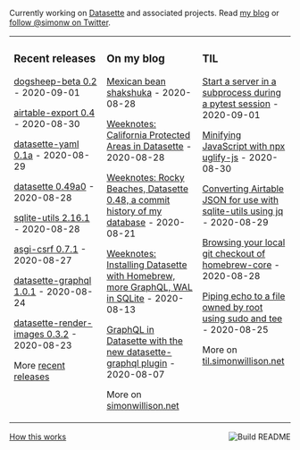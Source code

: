 Currently working on [Datasette](https://datasette.readthedocs.io/) and associated projects. Read [my blog](https://simonwillison.net/) or [follow @simonw on Twitter](https://twitter.com/simonw).

<table><tr><td valign="top" width="33%">

### Recent releases
<!-- recent_releases starts -->
[dogsheep-beta 0.2](https://github.com/dogsheep/dogsheep-beta/releases/tag/0.2) - 2020-09-01

[airtable-export 0.4](https://github.com/simonw/airtable-export/releases/tag/0.4) - 2020-08-30

[datasette-yaml 0.1a](https://github.com/simonw/datasette-yaml/releases/tag/0.1a) - 2020-08-29

[datasette 0.49a0](https://github.com/simonw/datasette/releases/tag/0.49a0) - 2020-08-28

[sqlite-utils 2.16.1](https://github.com/simonw/sqlite-utils/releases/tag/2.16.1) - 2020-08-28

[asgi-csrf 0.7.1](https://github.com/simonw/asgi-csrf/releases/tag/0.7.1) - 2020-08-27

[datasette-graphql 1.0.1](https://github.com/simonw/datasette-graphql/releases/tag/1.0.1) - 2020-08-24

[datasette-render-images 0.3.2](https://github.com/simonw/datasette-render-images/releases/tag/0.3.2) - 2020-08-23
<!-- recent_releases ends -->
More [recent releases](https://github.com/simonw/simonw/blob/main/releases.md)
</td><td valign="top" width="34%">

### On my blog
<!-- blog starts -->
[Mexican bean shakshuka](http://simonwillison.net/2020/Aug/28/mexican-bean-shakshuka/) - 2020-08-28

[Weeknotes: California Protected Areas in Datasette](http://simonwillison.net/2020/Aug/28/weeknotes-cpad/) - 2020-08-28

[Weeknotes: Rocky Beaches, Datasette 0.48, a commit history of my database](http://simonwillison.net/2020/Aug/21/weeknotes-rocky-beaches/) - 2020-08-21

[Weeknotes: Installing Datasette with Homebrew, more GraphQL, WAL in SQLite](http://simonwillison.net/2020/Aug/13/weeknotes-datasette-homebrew-graphql/) - 2020-08-13

[GraphQL in Datasette with the new datasette-graphql plugin](http://simonwillison.net/2020/Aug/7/datasette-graphql/) - 2020-08-07
<!-- blog ends -->
More on [simonwillison.net](https://simonwillison.net/)
</td><td valign="top" width="33%">

### TIL
<!-- tils starts -->
[Start a server in a subprocess during a pytest session](https://github.com/simonw/til/blob/main/pytest/subprocess-server.md) - 2020-09-01

[Minifying JavaScript with npx uglify-js](https://github.com/simonw/til/blob/main/javascript/minifying-uglify-npx.md) - 2020-08-30

[Converting Airtable JSON for use with sqlite-utils using jq](https://github.com/simonw/til/blob/main/jq/reformatting-airtable-json.md) - 2020-08-29

[Browsing your local git checkout of homebrew-core](https://github.com/simonw/til/blob/main/homebrew/homebrew-core-local-git-checkout.md) - 2020-08-28

[Piping echo to a file owned by root using sudo and tee](https://github.com/simonw/til/blob/main/linux/echo-pipe-to-file-su.md) - 2020-08-25
<!-- tils ends -->
More on [til.simonwillison.net](https://til.simonwillison.net/)
</td></tr></table>

<a href="https://github.com/simonw/simonw/actions"><img src="https://github.com/simonw/simonw/workflows/Build%20README/badge.svg" align="right" alt="Build README"></a> <a href="https://simonwillison.net/2020/Jul/10/self-updating-profile-readme/">How this works</a>
